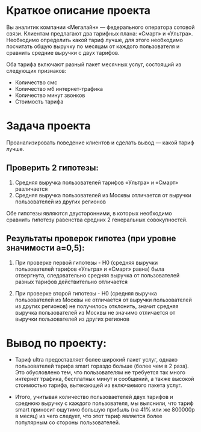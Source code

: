 # Краткое описание проекта

Вы аналитик компании «Мегалайн» — федерального оператора сотовой связи. Клиентам предлагают два тарифных плана: «Смарт» и «Ультра». Необходимо определить какой тариф лучше, для этого необходимо посчитать общую выручку по месяцам от каждого пользователя и сравнить средние выручки с двух тарифов.

Оба тарифа включают разный пакет месячных услуг, состоящий из следующих признаков:
- Количество смс 
- Количество мб интернет-трафика
- Количество минут звонков
- Стоимость тарифа

# Задача проекта

Проанализировать поведение клиентов и сделать вывод — какой тариф лучше. 

## Проверить 2 гипотезы:
1. Средняя выручка пользователей тарифов «Ультра» и «Смарт» различается
2. Средняя выручка пользователей из Москвы отличается от выручки пользователей из других регионов

Обе гипотезы являются двусторонними, в которых необходимо сравнить гипотезу равенства средних 2 генеральных совокупностей.

## Результаты проверок гипотез (при уровне значимости a=0,5):
1. При проверке первой гипотезы - H0 (средняя выручки пользователей тарифов «Ультра» и «Смарт» равна) была отвергнута, следовательно средняя выручка от пользователей разных тарифов действительно отличается

2. При проверке второй гипотезы - H0 (средняя выручка пользователей из Москвы не отличается от выручки пользователей из других регионов) не получилось отклонить, значит средняя выручка пользователей из Москвы не значимо отличается от выручки пользователей из других регионов

# Вывод по проекту: 
- Тариф ultra предоставляет более широкий пакет услуг, однако пользователей тарифа smart гораздо больше (более чем в 2 раза). Это обусловлено тем, что пользователям не требуется так много интернет трафика, бесплатных минут и сообщений, а также высокой стоимостью тарифа, вытекающей из включаемого пакета услуг.

- Итого, учитывая количество пользоваетелей двух тарифов и среднюю выручку с каждого пользователя, мы выяснили, что тариф smart приносит ощутимо большую прибыль (на 41% или же 800000р в месяц) из чего следует, что этот тариф является более популярным со стороны пользователей.
